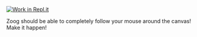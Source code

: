 [![Work in Repl.it](https://classroom.github.com/assets/work-in-replit-14baed9a392b3a25080506f3b7b6d57f295ec2978f6f33ec97e36a161684cbe9.svg)](https://classroom.github.com/online_ide?assignment_repo_id=3228908&assignment_repo_type=AssignmentRepo)
<p>Zoog should be able to completely follow your mouse around the canvas! Make it happen!</p>